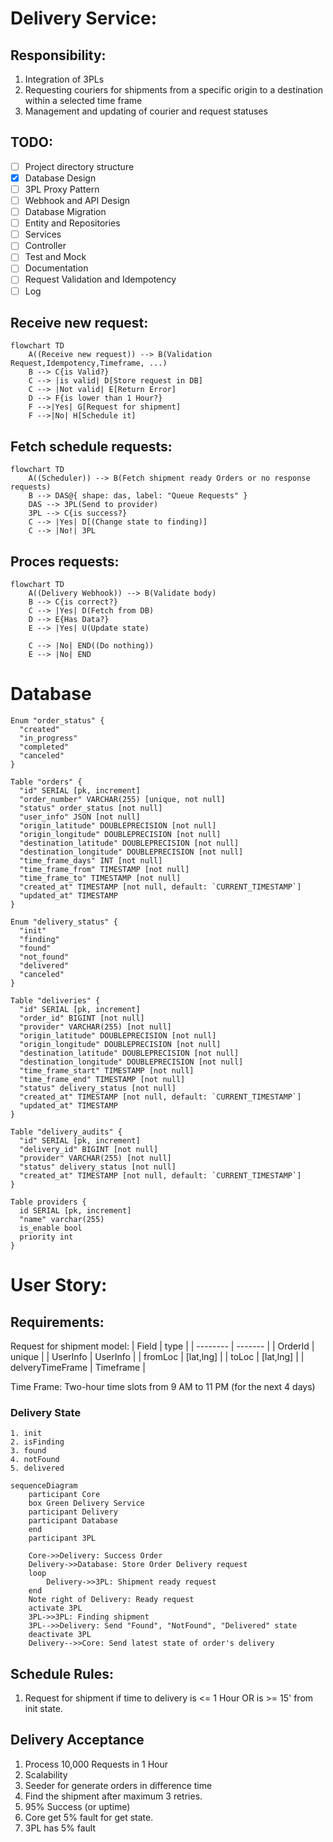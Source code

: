 # Delivery Service:
## Responsibility:
1. Integration of 3PLs
2. Requesting couriers for shipments from a specific origin to a destination within a selected time frame
3. Management and updating of courier and request statuses

## TODO:
- [ ] Project directory structure
- [x] Database Design
- [ ] 3PL Proxy Pattern
- [ ] Webhook and API Design
- [ ] Database Migration
- [ ] Entity and Repositories
- [ ] Services
- [ ] Controller
- [ ] Test and Mock
- [ ] Documentation
- [ ] Request Validation and Idempotency
- [ ] Log

## Receive new request:
```mermaid
flowchart TD
    A((Receive new request)) --> B(Validation Request,Idempotency,Timeframe, ...)
    B --> C{is Valid?}
    C --> |is valid| D[Store request in DB]
    C --> |Not valid| E[Return Error]
    D --> F{is lower than 1 Hour?}
    F -->|Yes| G[Request for shipment]
    F -->|No| H[Schedule it]
```

## Fetch schedule requests:
```mermaid
flowchart TD
    A((Scheduler)) --> B(Fetch shipment ready Orders or no response requests)
    B --> DAS@{ shape: das, label: "Queue Requests" }
    DAS --> 3PL(Send to provider)
    3PL --> C{is success?}
    C --> |Yes| D[(Change state to finding)]
    C --> |No!| 3PL
```

## Proces requests:
```mermaid
flowchart TD
    A((Delivery Webhook)) --> B(Validate body)
    B --> C{is correct?}
    C --> |Yes| D(Fetch from DB)
    D --> E{Has Data?}
    E --> |Yes| U(Update state)

    C --> |No| END((Do nothing))
    E --> |No| END
```

# Database
```dbdiagram
Enum "order_status" {
  "created"
  "in_progress"
  "completed"
  "canceled"
}

Table "orders" {
  "id" SERIAL [pk, increment]
  "order_number" VARCHAR(255) [unique, not null]
  "status" order_status [not null]
  "user_info" JSON [not null]
  "origin_latitude" DOUBLEPRECISION [not null]
  "origin_longitude" DOUBLEPRECISION [not null]
  "destination_latitude" DOUBLEPRECISION [not null]
  "destination_longitude" DOUBLEPRECISION [not null]
  "time_frame_days" INT [not null]
  "time_frame_from" TIMESTAMP [not null]
  "time_frame_to" TIMESTAMP [not null]
  "created_at" TIMESTAMP [not null, default: `CURRENT_TIMESTAMP`]
  "updated_at" TIMESTAMP
}

Enum "delivery_status" {
  "init"
  "finding"
  "found"
  "not_found"
  "delivered"
  "canceled"
}

Table "deliveries" {
  "id" SERIAL [pk, increment]
  "order_id" BIGINT [not null]
  "provider" VARCHAR(255) [not null]
  "origin_latitude" DOUBLEPRECISION [not null]
  "origin_longitude" DOUBLEPRECISION [not null]
  "destination_latitude" DOUBLEPRECISION [not null]
  "destination_longitude" DOUBLEPRECISION [not null]
  "time_frame_start" TIMESTAMP [not null]
  "time_frame_end" TIMESTAMP [not null]
  "status" delivery_status [not null]
  "created_at" TIMESTAMP [not null, default: `CURRENT_TIMESTAMP`]
  "updated_at" TIMESTAMP
}

Table "delivery_audits" {
  "id" SERIAL [pk, increment]
  "delivery_id" BIGINT [not null]
  "provider" VARCHAR(255) [not null]
  "status" delivery_status [not null]
  "created_at" TIMESTAMP [not null, default: `CURRENT_TIMESTAMP`]
}

Table providers {
  id SERIAL [pk, increment]
  "name" varchar(255)
  is_enable bool
  priority int
}
```

# User Story:
## Requirements:
Request for shipment model:
| Field    | type |
| -------- | ------- |
| OrderId  | unique    |
| UserInfo | UserInfo     |
| fromLoc  | [lat,lng]    |
| toLoc    | [lat,lng] |
| delveryTimeFrame | Timeframe |

Time Frame: Two-hour time slots from 9 AM to 11 PM (for the next 4 days)


### Delivery State
    1. init
    2. isFinding
    3. found
    4. notFound
    5. delivered

```mermaid
sequenceDiagram
    participant Core
    box Green Delivery Service
    participant Delivery
    participant Database
    end
    participant 3PL

    Core->>Delivery: Success Order
    Delivery->>Database: Store Order Delivery request
    loop
        Delivery->>3PL: Shipment ready request
    end
    Note right of Delivery: Ready request
    activate 3PL
    3PL->>3PL: Finding shipment
    3PL-->>Delivery: Send "Found", "NotFound", "Delivered" state
    deactivate 3PL
    Delivery-->>Core: Send latest state of order's delivery
```

## Schedule Rules:
1. Request for shipment if time to delivery is <= 1 Hour OR is >= 15' from init state.

## Delivery Acceptance 
1. Process 10,000 Requests in 1 Hour
2. Scalability
3. Seeder for generate orders in difference time
4. Find the shipment after maximum 3 retries.
5. 95% Success (or uptime)
6. Core get 5% fault for get state.
7. 3PL has 5% fault 

